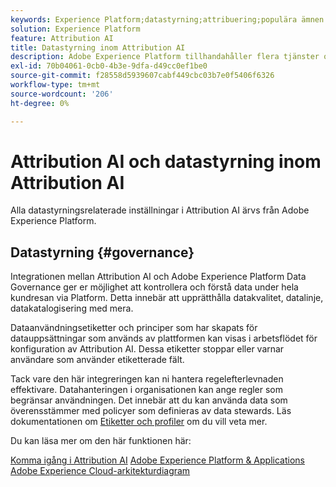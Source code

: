 ```yaml
---
keywords: Experience Platform;datastyrning;attribuering;populära ämnen
solution: Experience Platform
feature: Attribution AI
title: Datastyrning inom Attribution AI
description: Adobe Experience Platform tillhandahåller flera tjänster och verktyg som gör att du kan kontrollera dina insamlade upplevelsedata på ett säkert sätt för att följa din affärspraxis, juridiska skyldigheter och utvecklingsprocess.
exl-id: 70b04061-0cb0-4b3e-9dfa-d49cc0ef1be0
source-git-commit: f28558d5939607cabf449cbc03b7e0f5406f6326
workflow-type: tm+mt
source-wordcount: '206'
ht-degree: 0%

---
```


# Attribution AI och datastyrning inom Attribution AI

Alla datastyrningsrelaterade inställningar i Attribution AI ärvs från Adobe Experience Platform.

## Datastyrning {#governance}

Integrationen mellan Attribution AI och Adobe Experience Platform Data Governance ger er möjlighet att kontrollera och förstå data under hela kundresan via Platform. Detta innebär att upprätthålla datakvalitet, datalinje, datakatalogisering med mera.

Dataanvändningsetiketter och principer som har skapats för datauppsättningar som används av plattformen kan visas i arbetsflödet för konfiguration av Attribution AI. Dessa etiketter stoppar eller varnar användare som använder etiketterade fält.

Tack vare den här integreringen kan ni hantera regelefterlevnaden effektivare. Datahanteringen i organisationen kan ange regler som begränsar användningen. Det innebär att du kan använda data som överensstämmer med policyer som definieras av data stewards. Läs dokumentationen om [Etiketter och profiler](https://experienceleague.adobe.com/docs/analytics-platform/using/cja-dataviews/data-governance.html) om du vill veta mer.

Du kan läsa mer om den här funktionen här:

[Komma igång i Attribution AI](../../attribution-ai/getting-started.md)
[Adobe Experience Platform &amp; Applications ](https://experienceleague.adobe.com/docs/blueprints-learn/architecture/architecture-overview/platform-applications.html)
[Adobe Experience Cloud-arkitekturdiagram](https://experienceleague.adobe.com/docs/blueprints-learn/architecture/architecture-overview/experience-cloud.html)
